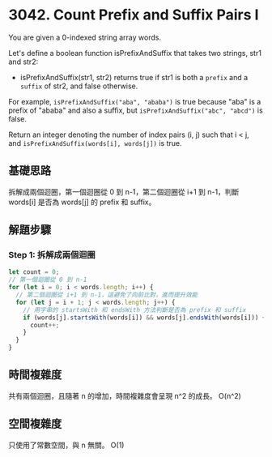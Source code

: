 # 3042. Count Prefix and Suffix Pairs I

You are given a 0-indexed string array words.

Let's define a boolean function isPrefixAndSuffix that takes two strings, str1 and str2:
* isPrefixAndSuffix(str1, str2) returns true if str1 is both a `prefix` and a `suffix` of str2, and false otherwise.

For example, `isPrefixAndSuffix("aba", "ababa")` is true because "aba" is a prefix of "ababa" and also a suffix, 
but `isPrefixAndSuffix("abc", "abcd")` is false.

Return an integer denoting the number of index pairs (i, j) such that i < j, and `isPrefixAndSuffix(words[i], words[j])` is true.

## 基礎思路
拆解成兩個迴圈，第一個迴圈從 0 到 n-1，第二個迴圈從 i+1 到 n-1，判斷 words[i] 是否為 words[j] 的 prefix 和 suffix。

## 解題步驟

### Step 1: 拆解成兩個迴圈
```typescript
let count = 0;
// 第一個迴圈從 0 到 n-1
for (let i = 0; i < words.length; i++) {
  // 第二個迴圈從 i+1 到 n-1，這避免了向前比對，進而提升效能
  for (let j = i + 1; j < words.length; j++) {
    // 用字串的 startsWith 和 endsWith 方法判斷是否為 prefix 和 suffix
    if (words[j].startsWith(words[i]) && words[j].endsWith(words[i])) {
      count++;
    }
  }
}
```

## 時間複雜度
共有兩個迴圈，且隨著 n 的增加，時間複雜度會呈現 n^2 的成長。
O(n^2)

## 空間複雜度
只使用了常數空間，與 n 無關。
O(1)

